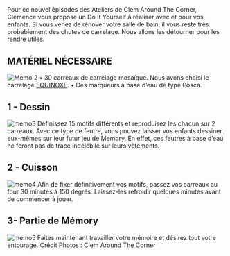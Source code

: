 ##
Pour ce nouvel épisodes des Ateliers de Clem Around The Corner, Clémence vous propose un Do It Yourself à réaliser avec et pour vos enfants.
Si vous venez de rénover votre salle de bain, il vous reste très probablement des chutes de carrelage. Nous allons les détourner pour les rendre utiles.
##  MATÉRIEL NÉCESSAIRE
![Memo 2](http://www.lapeyre.fr/img/contrib/3194989159806a92/P1130650.jpg)
• 30 carreaux de carrelage mosaïque. Nous avons choisi le carrelage [EQUINOXE](https://www.lapeyre.fr/carrelage-mosaique-equinoxe-30-x-30-cm-FPC444072?xtmc=equinoxe&xtnp=1&xtcr=2).
• Des marqueurs à base d’eau de type Posca.
##  1 - Dessin
![memo3](http://www.lapeyre.fr/img/contrib/3194989159806a9b/P1130656.jpg)
Définissez 15 motifs différents et reproduisez les chacun sur 2 carreaux. Avec ce type de feutre, vous pouvez laisser vos enfants dessiner eux-mêmes sur leur futur jeu de Memory. En effet, ces feutres à base d’eau ne feront pas de trace indélébile sur leurs vêtements.
##  2 - Cuisson
![memo4](http://www.lapeyre.fr/img/contrib/3194989159806aa4/P1130671.jpg)
Afin de fixer définitivement vos motifs, passez vos carreaux au four 30 minutes à 150 degrés. Laissez-les refroidir quelques minutes avant de commencer à jouer.
##  3- Partie de Mémory
![memo5](http://www.lapeyre.fr/img/contrib/3194989159806aad/P1130658.jpg)
Faites maintenant travailler votre mémoire et désirez tout votre entourage.
Crédit Photos : Clem Around The Corner